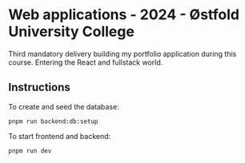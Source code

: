 # Web applications - 2024 - Østfold University College

Third mandatory delivery building my portfolio application during this course. Entering the React and fullstack world.


## Instructions  
To create and seed the database:  
```
pnpm run backend:db:setup
```
To start frontend and backend:  
```
pnpm run dev
```
